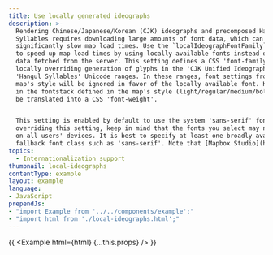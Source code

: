 ```yaml
---
title: Use locally generated ideographs
description: >-
  Rendering Chinese/Japanese/Korean (CJK) ideographs and precomposed Hangul
  Syllables requires downloading large amounts of font data, which can
  significantly slow map load times. Use the `localIdeographFontFamily` setting
  to speed up map load times by using locally available fonts instead of font
  data fetched from the server. This setting defines a CSS 'font-family' for
  locally overriding generation of glyphs in the 'CJK Unified Ideographs' and
  'Hangul Syllables' Unicode ranges. In these ranges, font settings from the
  map's style will be ignored in favor of the locally available font. Keywords
  in the fontstack defined in the map's style (light/regular/medium/bold) will
  be translated into a CSS 'font-weight'.


  This setting is enabled by default to use the system 'sans-serif' font. When
  overriding this setting, keep in mind that the fonts you select may not be available
  on all users' devices. It is best to specify at least one broadly available
  fallback font class such as 'sans-serif'. Note that [Mapbox Studio](https://studio.mapbox.com/) sets this value to `false` by default.
topics:
  - Internationalization support
thumbnail: local-ideographs
contentType: example
layout: example
language:
- JavaScript
prependJs:
- "import Example from '../../components/example';"
- "import html from './local-ideographs.html';"
---
```


{{ <Example html={html} {...this.props} /> }}

